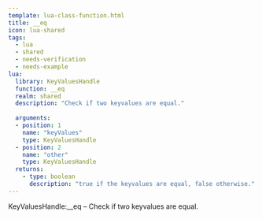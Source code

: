 ```yaml
---
template: lua-class-function.html
title: __eq
icon: lua-shared
tags:
  - lua
  - shared
  - needs-verification
  - needs-example
lua:
  library: KeyValuesHandle
  function: __eq
  realm: shared
  description: "Check if two keyvalues are equal."
  
  arguments:
  - position: 1
    name: "keyValues"
    type: KeyValuesHandle
  - position: 2
    name: "other"
    type: KeyValuesHandle
  returns:
    - type: boolean
      description: "true if the keyvalues are equal, false otherwise."
---
```


<div class="lua__search__keywords">
KeyValuesHandle:__eq &#x2013; Check if two keyvalues are equal.
</div>
